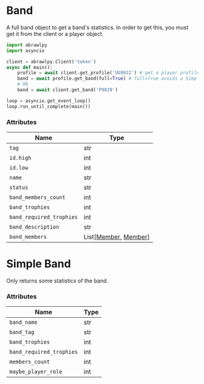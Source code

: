 # Band
A full band object to get a band's statistics.
In order to get this, you must get it from the client or a player object.
```py
import abrawlpy
import asyncio

client = abrawlpy.Client('token')
async def main():
    profile = await client.get_profile('UG99J2') # get a player profile
    band = await profile.get_band(full=True) # full=True avoids a SimpleBand
    # OR
    band = await client.get_band('P9829')

loop = asyncio.get_event_loop()
loop.run_until_complete(main())
```

### Attributes

| Name | Type |
|------|------|
| `tag` | str |
| `id.high` | int |
| `id.low` | int |
| `name` | str |
| `status` | str |
| `band_members_count` | int |
| `band_trophies` | int |
| `band_required_trophies` | int |
| `band_description` | str |
| `band_members` | List\[[Member](https://github.com/SharpBit/abrawlpy/blob/master/docs/member.md), [Member](https://github.com/SharpBit/abrawlpy/blob/master/docs/member.md)\] |

# Simple Band
Only returns some statistics of the band.

### Attributes
| Name | Type |
|------|------|
| `band_name` | str |
| `band_tag` | str |
| `band_trophies` | int |
| `band_required_trophies` | int |
| `members_count` | int |
| `maybe_player_role` | int |

